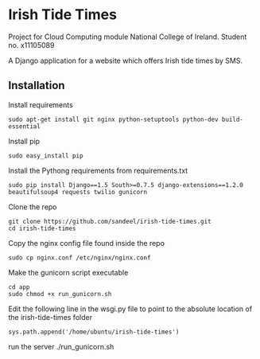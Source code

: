 Irish Tide Times
==================

Project for Cloud Computing module National College of Ireland. Student no. x11105089

A Django application for a website which offers Irish tide times by SMS.

Installation
------------

Install requirements

    sudo apt-get install git nginx python-setuptools python-dev build-essential

Install pip

    sudo easy_install pip

Install the Pythong requirements from requirements.txt

    sudo pip install Django==1.5 South>=0.7.5 django-extensions==1.2.0 beautifulsoup4 requests twilio gunicorn

Clone the repo

    git clone https://github.com/sandeel/irish-tide-times.git
    cd irish-tide-times

Copy the nginx config file found inside the repo

    sudo cp nginx.conf /etc/nginx/nginx.conf

Make the gunicorn script executable

    cd app
    sudo chmod +x run_gunicorn.sh 

Edit the following line in the wsgi.py file to point to the absolute location of the irish-tide-times folder

    sys.path.append('/home/ubuntu/irish-tide-times')

run the server
    ./run_gunicorn.sh

